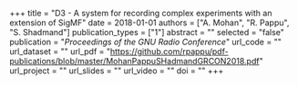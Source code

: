+++
title = "D3 - A system for recording complex experiments with an extension of SigMF"
date = 2018-01-01
authors = ["A. Mohan", "R. Pappu", "S. Shadmand"]
publication_types = ["1"]
abstract = ""
selected = "false"
publication = "*Proceedings of the GNU Radio Conference*"
url_code = ""
url_dataset = ""
url_pdf = "https://github.com/rpappu/pdf-publications/blob/master/MohanPappuSHadmandGRCON2018.pdf"
url_project = ""
url_slides = ""
url_video = ""
doi = ""
+++
